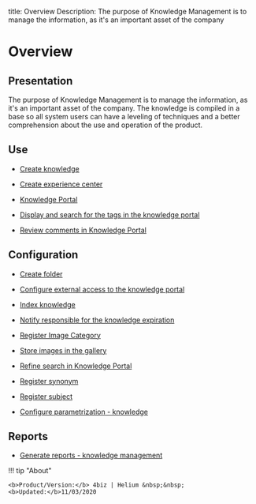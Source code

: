 title: Overview
Description: The purpose of Knowledge Management is to manage the information, as it's an important asset of the company 
# Overview

Presentation
----------------

The purpose of Knowledge Management is to manage the information, as it's an
important asset of the company. The knowledge is compiled in a base so all
system users can have a leveling of techniques and a better comprehension about
the use and operation of the product.

Use
-------

- [Create knowledge](/en-us/4biz-helium/processes/knowledge/use/create-knowledge.html)

- [Create experience center](/en-us/4biz-helium/processes/knowledge/use/create-experience-center.html)

- [Knowledge Portal](/en-us/4biz-helium/processes/knowledge/use/knowledge-portal.html)

- [Display and search for the tags in the knowledge portal](/en-us/4biz-helium/processes/knowledge/use/display-tags-on-knowledge-portal.html)

- [Review comments in Knowledge Portal](/en-us/4biz-helium/processes/knowledge/use/review-reviews.html)

Configuration
-----------------

- [Create folder](/en-us/4biz-helium/processes/knowledge/configuration/create-folder.html)

- [Configure external access to the knowledge portal](/en-us/4biz-helium/processes/knowledge/configuration/configure-external-access-knowledge-portal.html)

- [Index knowledge](/en-us/4biz-helium/processes/knowledge/configuration/index-knowledge.html)

- [Notify responsible for the knowledge expiration](/en-us/4biz-helium/processes/knowledge/configuration/notify-responsible-knowledge-expiration.html)

- [Register Image Category](/en-us/4biz-helium/processes/knowledge/configuration/register-image-category.html)

- [Store images in the gallery](/en-us/4biz-helium/processes/knowledge/configuration/store-images-gallery.html)

- [Refine search in Knowledge Portal](/en-us/4biz-helium/processes/knowledge/configuration/refine-search-knowledge-portal.html)

- [Register synonym](/en-us/4biz-helium/processes/knowledge/configuration/register-synonym.html)

- [Register subject](/en-us/4biz-helium/processes/knowledge/configuration/register-subject.html)

- [Configure parametrization - knowledge](/en-us/4biz-helium/platform-administration/parameters-list/configure-parametrization-knowledge.html)

Reports
-----------

- [Generate reports - knowledge management](/en-us/4biz-helium/processes/knowledge/use/generate-reports-knowledge-management.html)

!!! tip "About"

    <b>Product/Version:</b> 4biz | Helium &nbsp;&nbsp;
    <b>Updated:</b>11/03/2020
